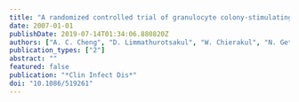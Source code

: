 ```yaml
---
title: "A randomized controlled trial of granulocyte colony-stimulating factor for the treatment of severe sepsis due to melioidosis in Thailand"
date: 2007-01-01
publishDate: 2019-07-14T01:34:06.880820Z
authors: ["A. C. Cheng", "D. Limmathurotsakul", "W. Chierakul", "N. Getchalarat", "V. Wuthiekanun", "D. P. Stephens", "N. P. Day", "N. J. White", "W. Chaowagul", "B. J. Currie", "S. J. Peacock"]
publication_types: ["2"]
abstract: ""
featured: false
publication: "*Clin Infect Dis*"
doi: "10.1086/519261"
---
```


